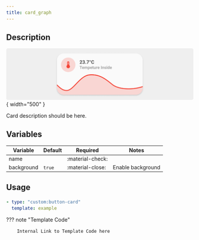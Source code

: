 ```yaml
---
title: card_graph
---
```

<!-- markdownlint-disable MD046 -->

## Description

![example-image](../../assets/img/card_graph.png){ width="500" }

Card description should be here.

## Variables

| Variable | Default | Required         | Notes             |
|----------|---------|------------------|-------------------|
| name     |         | :material-check: |                   |
|background| `true`  | :material-close: | Enable background |

## Usage

```yaml
- type: "custom:button-card"
  template: example
```

??? note "Template Code"

        Internal Link to Template Code here
